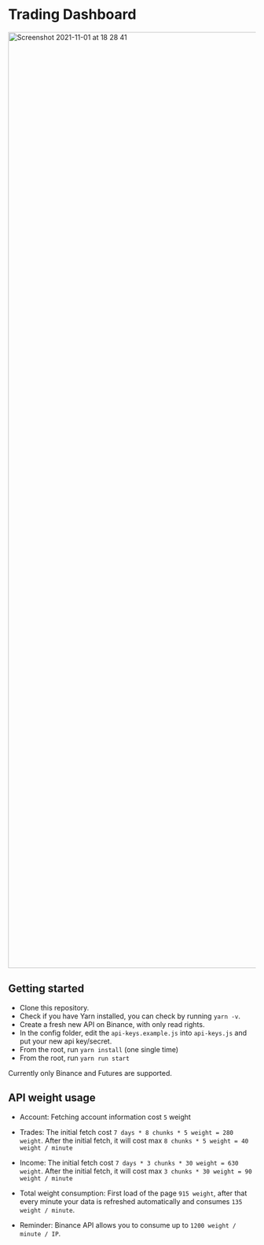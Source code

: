 # Trading Dashboard

<img width="1903" alt="Screenshot 2021-11-01 at 18 28 41" src="https://user-images.githubusercontent.com/26247922/139714053-10b3f67e-ffcb-443e-aca4-41044c1d8537.png">

## Getting started

- Clone this repository.
- Check if you have Yarn installed, you can check by running `yarn -v`.
- Create a fresh new API on Binance, with only read rights.
- In the config folder, edit the `api-keys.example.js` into `api-keys.js` and put your new api key/secret.
- From the root, run `yarn install` (one single time)
- From the root, run `yarn run start`

Currently only Binance and Futures are supported.

## API weight usage

- Account: Fetching account information cost `5` weight
- Trades: The initial fetch cost `7 days * 8 chunks * 5 weight = 280 weight`. After the initial fetch, it will cost max `8 chunks * 5 weight = 40 weight / minute`
- Income: The initial fetch cost `7 days * 3 chunks * 30 weight = 630 weight`. After the initial fetch, it will cost max `3 chunks * 30 weight = 90 weight / minute`

- Total weight consumption: First load of the page `915 weight`, after that every minute your data is refreshed automatically and consumes `135 weight / minute`.
- Reminder: Binance API allows you to consume up to `1200 weight / minute / IP`.
